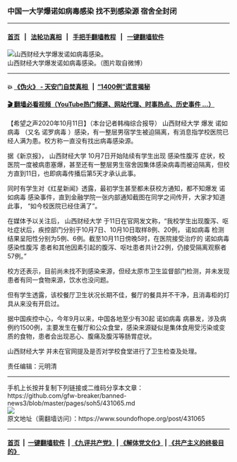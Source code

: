 ### 中国一大学爆诺如病毒感染 找不到感染源 宿舍全封闭
------------------------

#### [首页](https://github.com/gfw-breaker/banned-news3/blob/master/README.md) &nbsp;&nbsp;|&nbsp;&nbsp; [法轮功真相](https://github.com/begood0513/basic/blob/master/README.md)  &nbsp;&nbsp;|&nbsp;&nbsp; [手把手翻墙教程](https://github.com/gfw-breaker/guides/wiki)  &nbsp;&nbsp;|&nbsp;&nbsp; [一键翻墙软件](https://github.com/gfw-breaker/nogfw/blob/master/README.md)  



<div><img alt="山西财经大学爆发诺如病毒感染。" src="https://img.soundofhope.org/2020-10/phpnk0dwo-1602467482658.jpg"/>
<br/><figcaption class="caption">
 山西财经大学爆发诺如病毒感染。（图片取自微博）
</figcaption></div><hr/>

#### 💥 [《伪火》 - 天安门自焚真相 ](http://158.247.195.190:10000/videos/blog/weihuo.html)&nbsp; |&nbsp; [“1400例”谎言揭秘  ](http://158.247.195.190:10000/videos/blog/jiexi1400.html)

#### [ 🎬  翻墙必看视频（YouTube热门频道、网站代理、时事热点、历史事件 ...）](https://github.com/gfw-breaker/links/blob/master/banned.md)

<div><div class="Content__Wrapper sc-1bvya0-0 grZQxZ">
 <p class="meta-top">
  <span class="meta">
   【希望之声2020年10月11日】（本台记者韩梅综合报导）
  </span>
  <ok href="/term/395425">
   山西财经大学
  </ok>
  爆发
  <ok href="/term/48019">
   诺如病毒
  </ok>
  （又名
  <ok href="/term/22095">
   诺罗病毒
  </ok>
  ）感染，有一整层男宿学生被迫隔离，有消息指学校医院已经人满为患。校方称一直没有找出病毒感染源。
 </p>
 <p>
  据《新京报》，
  <ok href="/term/395425">
   山西财经大学
  </ok>
  10月7日开始陆续有学生出现
  <ok href="/term/395428">
   感染性腹泻
  </ok>
  症状，校医院一度被病患塞爆，甚至还有一整层男生宿舍因集体感染病毒而被迫隔离，但校方直到11日，也即病毒传播后第5天才承认此事。
 </p>
 <div class="AD_Embed__Wrap-sc-1xslmin-0 igMuqX module desktop">
  <div>
  </div>
 </div>
 <p>
  同时有学生对《红星新闻》透露，最初学生甚至都未获校方通知，都不知爆发
  <ok href="/term/48019">
   诺如病毒
  </ok>
  感染事件，直到金融学院一张内部通知截图在同学之间传开，大家才知道此事， “如今校医院已经住满了”。
 </p>
 <p>
  在媒体予以关注后，
  <ok href="/term/395425">
   山西财经大学
  </ok>
  于11日在官网发文称，“我校学生出现腹泻、呕吐症状后，疾控部门分别于10月7日、10月10日取样8例、20例，
  <ok href="/term/48019">
   诺如病毒
  </ok>
  检测结果呈阳性分别为5例、6例。截至10月11日傍晚5时，在医院接受治疗的
  <ok href="/term/48019">
   诺如病毒
  </ok>
  <ok href="/term/395428">
   感染性腹泻
  </ok>
  患者和其他因素引起的腹泻、呕吐患者共计22例，仍接受隔离观察者57例。”
 </p>
 <p>
  校方还表示，目前尚未找不到感染来源，但经太原市卫生监督部门检测，并未发现患者有同一食物来源，饮水也没问题。
 </p>
 <p>
  但有学生透露，该校餐厅卫生状况长期不佳，餐厅的餐具并不干净，且消毒柜的灯具从来没有开启过。
 </p>
 <p>
  据中国疾控中心，今年9月以来，中国各地至少有30起
  <ok href="/term/48019">
   诺如病毒
  </ok>
  病暴发，涉及病例约1500例，主要发生在餐厅和公众食堂，感染来源疑似是集体食用受污染或变质的食物，患者会出现恶心、腹痛及腹泻等肠胃症状。
 </p>
 <p>
  <ok href="/term/395425">
   山西财经大学
  </ok>
  并未在官网提及是否对学校食堂进行了卫生检查及处理。
 </p>
 <p class="meta-btm">
  责任编辑：元明清
 </p>
</div>
</div>
<hr/>
手机上长按并复制下列链接或二维码分享本文章：<br/>
https://github.com/gfw-breaker/banned-news3/blob/master/pages/soh5/431065.md <br/>
<a href='https://github.com/gfw-breaker/banned-news3/blob/master/pages/soh5/431065.md'><img src='https://github.com/gfw-breaker/banned-news3/blob/master/pages/soh5/431065.md.png'/></a> <br/>
原文地址（需翻墙访问）：https://www.soundofhope.org/post/431065


------------------------
#### [首页](https://github.com/gfw-breaker/banned-news3/blob/master/README.md) &nbsp;|&nbsp; [一键翻墙软件](https://github.com/gfw-breaker/nogfw/blob/master/README.md) &nbsp;| [《九评共产党》](https://github.com/gfw-breaker/9ping.md/blob/master/README.md#九评之一评共产党是什么) | [《解体党文化》](https://github.com/gfw-breaker/jtdwh.md/blob/master/README.md) | [《共产主义的终极目的》](https://github.com/gfw-breaker/gczydzjmd.md/blob/master/README.md)


<img src='http://gfw-breaker.win/banned-news3/pages/soh5/431065.md' width='0px' height='0px'/>